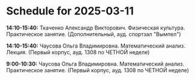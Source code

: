 # Schedule for 2025-03-11

**14:10-15:40:** Ткаченко Александр Викторович. Физическая культура. Практическое занятие. (Дополнительный, ауд. спортзал "Вымпел")

**14:10-15:40:** Чаусова Ольга Владимировна. Математический анализ. Лекция. (Первый корпус, ауд. 1308 по ЧЕТНОЙ неделе)

**9:00-10:30:** Чаусова Ольга Владимировна. Математический анализ. Практическое занятие. (Первый корпус, ауд. 1308 по ЧЕТНОЙ неделе)

